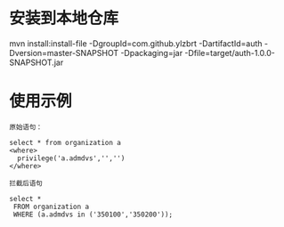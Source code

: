 # 安装到本地仓库  
mvn install:install-file -DgroupId=com.github.ylzbrt -DartifactId=auth -Dversion=master-SNAPSHOT -Dpackaging=jar -Dfile=target/auth-1.0.0-SNAPSHOT.jar


# 使用示例
    原始语句：
    
    select * from organization a
    <where>
      privilege('a.admdvs','','')
    </where>
    
    拦截后语句
    
    select *
     FROM organization a
     WHERE (a.admdvs in ('350100','350200'));


